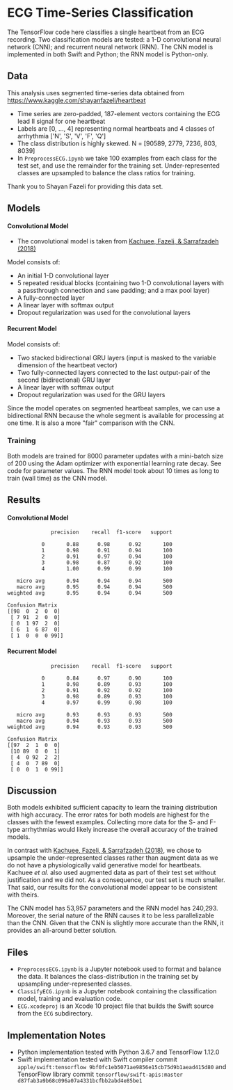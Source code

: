 # ECG Time-Series Classification
The TensorFlow code here classifies a single heartbeat from an ECG recording. Two classification models are tested: a 1-D convolutional neural network (CNN); and recurrent neural network (RNN). The CNN model is implemented in both Swift and Python; the RNN model is Python-only.

## Data
This analysis uses segmented time-series data obtained from https://www.kaggle.com/shayanfazeli/heartbeat
* Time series are zero-padded, 187-element vectors containing the ECG lead II signal for one heartbeat
* Labels are [0, ..., 4] representing normal heartbeats and 4 classes of arrhythmia ['N', 'S', 'V', 'F', 'Q']
* The class distribution is highly skewed. N = [90589, 2779, 7236, 803, 8039]
* In `PreprocessECG.ipynb` we take 100 examples from each class for the test set, and use the remainder for the training set. Under-represented classes are upsampled to balance the class ratios for training.

Thank you to Shayan Fazeli for providing this data set.

## Models
#### Convolutional Model
* The convolutional model is taken from [Kachuee, Fazeli, & Sarrafzadeh \(2018\)](https://arxiv.org/pdf/1805.00794.pdf)

Model consists of:
* An initial 1-D convolutional layer
* 5 repeated residual blocks (containing two 1-D convolutional layers with a passthrough connection and `same` padding; and a max pool layer)
* A fully-connected layer
* A linear layer with softmax output
* Dropout regularization was used for the convolutional layers

#### Recurrent Model

Model consists of:
* Two stacked bidirectional GRU layers (input is masked to the variable dimension of the heartbeat vector)
* Two fully-connected layers connected to the last output-pair of the second (bidirectional) GRU layer
* A linear layer with softmax output
* Dropout regularization was used for the GRU layers

Since the model operates on segmented heartbeat samples, we can use a bidirectional RNN because the whole segment is available for processing at one time. It is also a more \"fair\" comparison with the CNN.

### Training
Both models are trained for 8000 parameter updates with a mini-batch size of 200 using the Adam optimizer with exponential learning rate decay. See code for parameter values. The RNN model took about 10 times as long to train (wall time) as the CNN model.

## Results
#### Convolutional Model
```
              precision    recall  f1-score   support

           0       0.88      0.98      0.92       100
           1       0.98      0.91      0.94       100
           2       0.91      0.97      0.94       100
           3       0.98      0.87      0.92       100
           4       1.00      0.99      0.99       100

   micro avg       0.94      0.94      0.94       500
   macro avg       0.95      0.94      0.94       500
weighted avg       0.95      0.94      0.94       500

Confusion Matrix
[[98  0  2  0  0]
 [ 7 91  2  0  0]
 [ 0  1 97  2  0]
 [ 6  1  6 87  0]
 [ 1  0  0  0 99]]
```

#### Recurrent Model
```
              precision    recall  f1-score   support

           0       0.84      0.97      0.90       100
           1       0.98      0.89      0.93       100
           2       0.91      0.92      0.92       100
           3       0.98      0.89      0.93       100
           4       0.97      0.99      0.98       100

   micro avg       0.93      0.93      0.93       500
   macro avg       0.94      0.93      0.93       500
weighted avg       0.94      0.93      0.93       500

Confusion Matrix
[[97  2  1  0  0]
 [10 89  0  0  1]
 [ 4  0 92  2  2]
 [ 4  0  7 89  0]
 [ 0  0  1  0 99]]
 ```

## Discussion
Both models exhibited sufficient capacity to learn the training distribution with high accuracy. The error rates for both models are highest for the classes with the fewest examples. Collecting more data for the S- and F-type arrhythmias would likely increase the overall accuracy of the trained models.

In contrast with [Kachuee, Fazeli, & Sarrafzadeh \(2018\)](https://arxiv.org/pdf/1805.00794.pdf), we chose to upsample the under-represented classes rather than augment data as we do not have a physiologically valid generative model for heartbeats. Kachuee _et al._ also used augmented data as part of their test set without justification and we did not. As a consequence, our test set is much smaller. That said, our results for the convolutional model appear to be consistent with theirs.

The CNN model has 53,957 parameters and the RNN model has 240,293. Moreover, the serial nature of the RNN causes it to be less parallelizable than the CNN. Given that the CNN is slightly more accurate than the RNN, it provides an all-around better solution.

## Files
* `PreprocessECG.ipynb` is a Jupyter notebook used to format and balance the data. It balances the class-distribution in the training set by upsampling under-represented classes.
* `ClassifyECG.ipynb` is a Jupyter notebook containing the classification model, training and evaluation code.
* `ECG.xcodeproj` is an Xcode 10 project file that builds the Swift source from the `ECG` subdirectory.

## Implementation Notes
* Python implementation tested with Python 3.6.7 and TensorFlow 1.12.0
* Swift implementation tested with Swift compiler commit `apple/swift:tensorflow 9bf0fc1eb5071ae9856e15cb75d9b1aead415d80` and TensorFlow library commit `tensorflow/swift-apis:master d87fab3a9b68c096a07a4331bcfbb2abd4e85be1`
